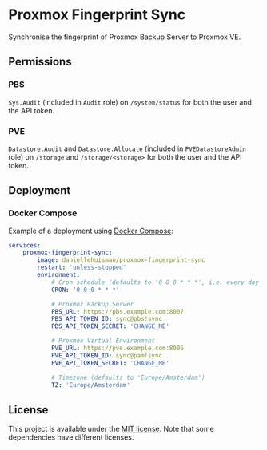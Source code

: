 # Proxmox Fingerprint Sync

Synchronise the fingerprint of Proxmox Backup Server to Proxmox VE.

## Permissions

### PBS

`Sys.Audit` (included in `Audit` role) on `/system/status` for both the user and the API token.

### PVE

`Datastore.Audit` and `Datastore.Allocate` (included in `PVEDatastoreAdmin` role) on `/storage` and `/storage/<storage>` for both the user and the API token.

## Deployment

### Docker Compose

Example of a deployment using [Docker Compose](https://docs.docker.com/compose/):

```yaml
services:
    proxmox-fingerprint-sync:
        image: daniellehuisman/proxmox-fingerprint-sync
        restart: 'unless-stopped'
        environment:
            # Cron schedule (defaults to '0 0 0 * * *', i.e. every day at 00:00:00)
            CRON: '0 0 0 * * *'

            # Proxmox Backup Server
            PBS_URL: https://pbs.example.com:8007
            PBS_API_TOKEN_ID: sync@pbs!sync
            PBS_API_TOKEN_SECRET: 'CHANGE_ME'

            # Proxmox Virtual Environment
            PVE_URL: https://pve.example.com:8006
            PVE_API_TOKEN_ID: sync@pam!sync
            PVE_API_TOKEN_SECRET: 'CHANGE_ME'

            # Timezone (defaults to 'Europe/Amsterdam')
            TZ: 'Europe/Amsterdam'
```

## License

This project is available under the [MIT license](LICENSE.md). Note that some dependencies have different licenses.
